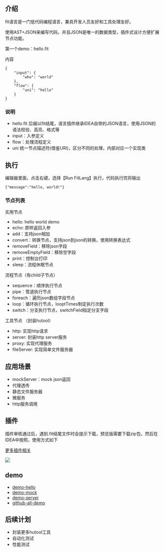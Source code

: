 ## 介绍

fit语言是一门低代码编程语言，兼具开发人员友好和工具处理友好。

使用AST+JSON来编写代码，并且JSON是唯一的数据类型，插件式设计方便扩展节点功能。

第一个demo：hello.fit

内容

```
{
    "input": {
        "who": "world"
    },
    "flow": {
        "uni": "hello"
    }
}

```

### 说明

- hello.fit 后缀以fit结尾，语言插件继承IDEA自带的JSON语言，使用JSON的语法校验、高亮、格式等
- input：入参定义
- flow：处理流程定义
- uni 统一节点描述符(借鉴URI)，区分不同的处理，内部对应一个实现类

## 执行

编辑器里面，点击右键，选择【Run FitLang】执行，代码执行完将输出

`{"message":"hello, world!"}`

### 节点列表

实用节点

- hello: hello world demo
- echo: 原样返回入参
- add：支持json相加
- convert：转换节点，支持json到json的转换，使用转换表达式
- removeField：移除json字段
- removeEmptyField：移除空字段
- print：控制台打印
- sleep：流程休眠节点

流程节点（有child子节点）

- sequence：顺序执行节点
- pipe：管道执行节点
- foreach：遍历json数组字段节点
- loop：循环执行节点，looptTimes制定执行次数
- switch：分支执行节点，switchField指定分支字段

工具节点 （封装hutool）

- http: 实现http请求
- server: 封装http server服务
- proxy: 实现代理服务
- fileServer: 实现简单文件服务器

## 应用场景

- mockServer：mock json返回
- 代理透传
- 静态文件服务器
- 微服务
- http服务调用

## 插件

插件审核通过后，遇到.fit结尾文件时会提示下载，预览版需要下载zip包，然后在IDEA中按照，使用方式如下

[更多插件相关](https://plugins.jetbrains.com/plugin/22593-fitlang/plugin)

![](https://plugins.jetbrains.com/files/22593/58337-page/fbf57e79-c760-4055-8252-7e47adedb068)

## demo

- [demo-hello](https://plugins.jetbrains.com/plugin/22593-fitlang/demo-hello)
- [demo-mock](https://plugins.jetbrains.com/plugin/22593-fitlang/demo-mock)
- [demo-server](https://plugins.jetbrains.com/plugin/22593-fitlang/demo-server)
- [github-all-demo](https://github.com/yanchangyou/fitlang-demo)

## 后续计划

- 封装更多hutool工具
- 自动化测试
- 性能测试
